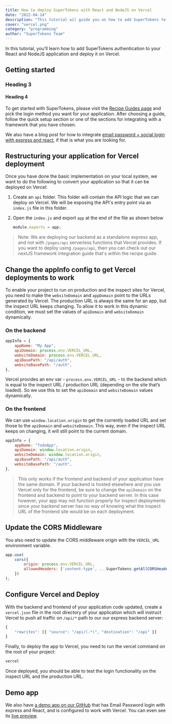 ```yaml
---
title: How to deploy SuperTokens with React and NodeJS on Vercel
date: "2022-04-14"
description: "This tutorial wil guide you on how to add SuperTokens to a React and Express app deployed on Vercel"
cover: "vercel.png"
category: "programming"
author: "SuperTokens Team"
---
```


In this tutorial, you’ll learn how to add SuperTokens authentication to your React and NodeJS application and deploy it on Vercel.

## Getting started

### Heading 3

#### Heading 4

To get started with SuperTokens, please visit the [Recipe Guides page](https://supertokens.com/docs/guides) and pick the login method you want for your application. After choosing a guide, follow the quick setup section or one of the sections for integrating with a framework that you have chosen.

We also have a blog post for how to integrate [email password + social login with express and react](https://supertokens.com/blog/how-to-set-up-social-and-email-password-login-with-reactjs), if that is what you are looking for.


## Restructuring your application for Vercel deployment
Once you have done the basic implementation on your local system, we want to do the following to convert your application so that it can be deployed on Vercel:

1. Create an `api` folder. This folder will contain the API logic that we can deploy on Vercel. We will be exposing the API's entry point via an `index.js` file in this folder.
2. Open the `index.js` and export `app` at the end of the file as shown below

    ```js
    module.exports = app;

    ```

> Note: We are deploying our backend as a standalone express app, and not with `/pages/api` serverless functions that Vercel provides. If you want to deploy using `/pages/api`, then you can check out our nextJS framework integration guide that's within the recipe guide.

## Change the appInfo config to get Vercel deployments to work

To enable your project to run on production and the inspect sites for Vercel, you need to make the `websiteDomain` and `appDomain` point to the URLs generated by Vercel. The production URL is always the same for an app, but the inspect URL keeps changing. To allow it to work in this dynamic condition, we must set the values of `apiDomain` and `websiteDomain` dynamically.

### On the backend

```js
appInfo = {
    appName: "My App",
    apiDomain: process.env.VERCEL_URL,
    websiteDomain: process.env.VERCEL_URL,
    apiBasePath: "/api/auth",
    websiteBasePath: "/auth",
},
```

Vercel provides an env var - `process.env.VERCEL_URL` - to the backend which is equal to the inspect URL / production URL (depending on the site that’s loaded). So we use this to set the `apiDomain` and `websiteDomain` values dynamically.

### On the frontend

We can use `window.location.origin` to get the currently loaded URL and set those to the `apiDomain` and `websiteDomain`. This way, even if the inspect URL keeps on changing, it will still point to the current domain.

```js
appInfo = {
    appName: "TodoApp",
    apiDomain: window.location.origin,
    websiteDomain: window.location.origin,
    apiBasePath: "/api/auth",
    websiteBasePath: "/auth",      
},

```

> This only works if the frontend and backend of your application have the same domain. If your backend is hosted elsewhere and you use Vercel only for the frontend, be sure to change the `apiDomain` on the frontend and backend to point to your backend server. In this case however, your app may not function properly for inspect deployments since your backend server has no way of knowing what the inspect URL of the frontend site would be on each deployment.

## Update the CORS Middleware

You also need to update the CORS middleware origin with the `VERCEL_URL` environment variable.

```js
app.use(
    cors({
        origin: process.env.VERCEL_URL,
        allowedHeaders: ['content-type', ...SuperTokens.getAllCORSHeaders()],credentials: true,
    })
);
```

## Configure Vercel and Deploy

With the backend and frontend of your application code updated, create a `vercel.json` file in the root directory of your application which will instruct Vercel to push all traffic on `/api/*` path to our our express backend server:

```js
{
    "rewrites": [{ "source": "/api/(.*)", "destination": "/api" }]
}
```

Finally, to deploy the app to Vercel, you need to run the vercel command on the root of your project:

```sh
vercel
```

Once deployed, you should be able to test the login functionality on the inspect URL and the production URL.

## Demo app
We also have [a demo app on our GitHub](https://github.com/supertokens/supertokens-auth-react/tree/master/examples/with-emailpassword-vercel) that has Email Password login with express and React, and is configured to work with Vercel. You can even see its [live preview](https://with-emailpassword-vercel-beryl.vercel.app/).